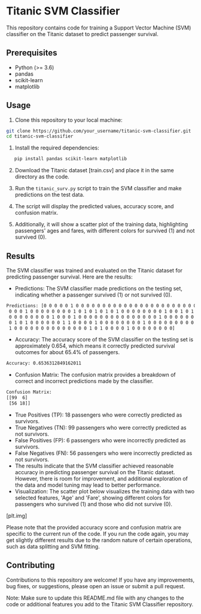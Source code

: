 # Titanic SVM Classifier

This repository contains code for training a Support Vector Machine (SVM) classifier on the Titanic dataset to predict passenger survival.

## Prerequisites

- Python (>= 3.6)
- pandas
- scikit-learn
- matplotlib

## Usage

1. Clone this repository to your local machine:

```bash
git clone https://github.com/your_username/titanic-svm-classifier.git
cd titanic-svm-classifier
```
1. Install the required dependencies:
```bash
   pip install pandas scikit-learn matplotlib
```
2. Download the Titanic dataset [train.csv] and place it in the same directory as the code.

3. Run the `titanic_surv.py` script to train the SVM classifier and make predictions on the test data.

4. The script will display the predicted values, accuracy score, and confusion matrix.

5. Additionally, it will show a scatter plot of the training data, highlighting passengers' ages and fares, with different colors for survived (1) and not survived (0).

## Results

The SVM classifier was trained and evaluated on the Titanic dataset for predicting passenger survival. Here are the results:

- Predictions: The SVM classifier made predictions on the testing set, indicating whether a passenger survived (1) or not survived (0).

```bash
Predictions: [0 0 0 0 0 1 0 0 0 0 0 0 0 0 0 0 0 0 0 0 0 0 0 0 0 0 0 0 0 0 0 0 0 0 0 0 0
 0 0 0 1 0 0 0 0 0 0 0 0 1 0 1 0 1 0 1 0 1 0 0 0 0 0 0 0 0 1 0 0 1 0 1 0 1
 0 0 0 0 0 0 0 0 1 0 0 0 1 0 0 0 0 0 0 0 0 0 0 0 0 0 0 0 1 0 0 0 0 0 0 0 0
 0 1 0 1 0 0 0 0 0 0 1 1 0 0 0 0 1 0 0 0 0 0 0 0 0 1 0 0 0 0 0 0 0 0 0 0 0
 1 0 0 0 0 0 0 0 0 0 0 0 0 0 0 1 0 1 0 0 0 0 1 0 0 0 0 0 0 0 0]
```
- Accuracy: The accuracy score of the SVM classifier on the testing set is approximately 0.654, which means it correctly predicted survival outcomes for about 65.4% of passengers.

```bash
Accuracy: 0.6536312849162011
```
- Confusion Matrix: The confusion matrix provides a breakdown of correct and incorrect predictions made by the classifier.
```bash
Confusion Matrix:
[[99  6]
 [56 18]]
```
- True Positives (TP): 18 passengers who were correctly predicted as survivors.
- True Negatives (TN): 99 passengers who were correctly predicted as not survivors.
- False Positives (FP): 6 passengers who were incorrectly predicted as survivors.
- False Negatives (FN): 56 passengers who were incorrectly predicted as not survivors.
- The results indicate that the SVM classifier achieved reasonable accuracy in predicting passenger survival on the Titanic dataset. However, there is room for improvement, and additional exploration of the data and model tuning may lead to better performance.
- Visualization: The scatter plot below visualizes the training data with two selected features, 'Age' and 'Fare', showing different colors for passengers who survived (1) and those who did not survive (0).

[plt.img]

Please note that the provided accuracy score and confusion matrix are specific to the current run of the code. If you run the code again, you may get slightly different results due to the random nature of certain operations, such as data splitting and SVM fitting.

## Contributing

Contributions to this repository are welcome! If you have any improvements, bug fixes, or suggestions, please open an issue or submit a pull request.


Note: Make sure to update this README.md file with any changes to the code or additional features you add to the Titanic SVM Classifier repository.
